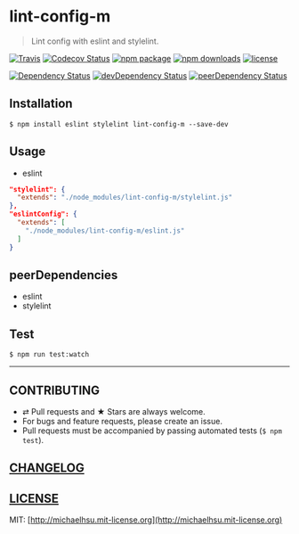 # lint-config-m

> Lint config with eslint and stylelint.

[![Travis][build-badge]][build] [![Codecov Status][codecov-badge]][codecov] [![npm package][npm-badge]][npm] [![npm downloads][npm-downloads]][npm] [![license][license-badge]][license]

[![Dependency Status][dependency-badge]][dependency] [![devDependency Status][devDependency-badge]][devDependency] [![peerDependency Status][peerDependency-badge]][peerDependency]

[build-badge]: https://img.shields.io/travis/evenchange4/lint-config-m/master.svg?style=flat-square
[build]: https://travis-ci.org/evenchange4/lint-config-m

[npm-badge]: https://img.shields.io/npm/v/lint-config-m.svg?style=flat-square
[npm]: https://www.npmjs.org/package/lint-config-m

[codecov-badge]: https://img.shields.io/codecov/c/github/evenchange4/lint-config-m.svg?style=flat-square
[codecov]: https://codecov.io/github/evenchange4/lint-config-m?branch=master

[npm-downloads]: https://img.shields.io/npm/dt/lint-config-m.svg?style=flat-square

[license-badge]: https://img.shields.io/npm/l/lint-config-m.svg?style=flat-square
[license]: http://michaelhsu.mit-license.org/

[dependency-badge]: https://david-dm.org/evenchange4/lint-config-m.svg?style=flat-square
[dependency]: https://david-dm.org/evenchange4/lint-config-m
[devDependency-badge]: https://david-dm.org/evenchange4/lint-config-m/dev-status.svg?style=flat-square
[devDependency]: https://david-dm.org/evenchange4/lint-config-m#info=devDependencies
[peerDependency-badge]: https://david-dm.org/evenchange4/lint-config-m/peer-status.svg?style=flat-square
[peerDependency]: https://david-dm.org/evenchange4/lint-config-m#info=peerDependencies

## Installation

```console
$ npm install eslint stylelint lint-config-m --save-dev
```

## Usage

- eslint

```json
"stylelint": {
  "extends": "./node_modules/lint-config-m/stylelint.js"
},
"eslintConfig": {
  "extends": [
    "./node_modules/lint-config-m/eslint.js"
  ]
}
```

## peerDependencies

* eslint
* stylelint

## Test

```
$ npm run test:watch
```

---

## CONTRIBUTING

* ⇄ Pull requests and ★ Stars are always welcome.
* For bugs and feature requests, please create an issue.
* Pull requests must be accompanied by passing automated tests (`$ npm test`).

## [CHANGELOG](CHANGELOG.md)

## [LICENSE](LICENSE)

MIT: [http://michaelhsu.mit-license.org](http://michaelhsu.mit-license.org)
